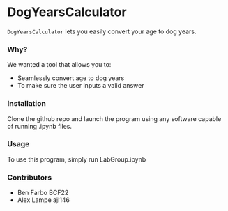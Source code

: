 # DogYearsCalculator

`DogYearsCalculator` lets you easily convert your age to dog years.

### Why?

We wanted a tool that allows you to:
+ Seamlessly convert age to dog years
+ To make sure the user inputs a valid answer

### Installation

Clone the github repo and launch the program using any software capable of running .ipynb files.

### Usage

To use this program, simply run LabGroup.ipynb

### Contributors

+ Ben Farbo BCF22
+ Alex Lampe ajl146
